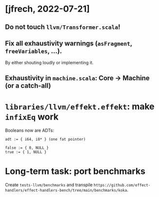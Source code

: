 # [jfrech, 2022-07-21]

## Do not touch `llvm/Transformer.scala`!

## Fix all exhaustivity warnings (`asFragment`, `freeVariables`, ...).
By either shouting loudly or implementing it.

## Exhaustivity in `machine.scala`: Core -> Machine (or a catch-all)

# `libraries/llvm/effekt.effekt`: make `infixEq` work
Booleans now are ADTs:
```
adt := { i64, i8* } (one fat pointer)

false := { 0, NULL }
true := { 1, NULL }
```

# Long-term task: port benchmarks
Create `tests-llvm/benchmarks` and transpile `https://github.com/effect-handlers/effect-handlers-bench/tree/main/benchmarks/koka`.
